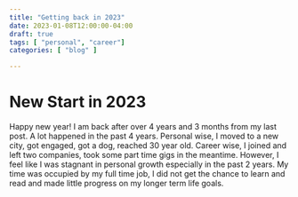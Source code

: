 ```yaml
---
title: "Getting back in 2023"
date: 2023-01-08T12:00:00-04:00
draft: true
tags: [ "personal", "career"]
categories: [ "blog" ]

---
```


# New Start in 2023

Happy new year! I am back after over 4 years and 3 months from my last post. A lot happened in the past 4 years. Personal wise, I moved to a new city, got engaged, got a dog, reached 30 year old. Career wise, I joined and left two companies, took some part time gigs in the meantime. However, I feel like I was stagnant in personal growth especially in the past 2 years. My time was occupied by my full time job, I did not get the chance to learn and read and made little progress on my longer term life goals.

